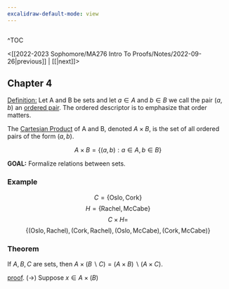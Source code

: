 ```yaml
---
excalidraw-default-mode: view
---
```



```toc

```

^TOC

<[[2022-2023 Sophomore/MA276 Intro To Proofs/Notes/2022-09-26|previous]] | [[|next]]>

## Chapter 4

<u>Definition:</u> Let A and B be sets and let $a\in A$ and $b \in B$ we call the pair $(a,b)$ an <u>ordered pair</u>. The ordered descriptor is to emphasize that order matters.

The <u>Cartesian Product</u> of A and B, denoted $A\times B$, is the set of all ordered pairs of the form $(a,b)$.

$$A\times B = \{(a,b): a \in A, b \in B\}$$

**GOAL:** Formalize relations between sets.

### Example

$$C = \{\text{Oslo}, \text{Cork}\}$$
$$H = \{\text{Rachel}, \text{McCabe}\}$$
$$C\times H = $$
$$\{(\text{Oslo},\text{Rachel}),(\text{Cork}, \text{Rachel}),(\text{Oslo},\text{McCabe}),(\text{Cork},\text{McCabe})\}$$


### Theorem

If $A,B,C$ are sets, then $A\times(B\backslash C) = (A\times B)\backslash(A\times C)$.

<u>proof</u>. $(\to)$ Suppose $x\in A \times (B)$
